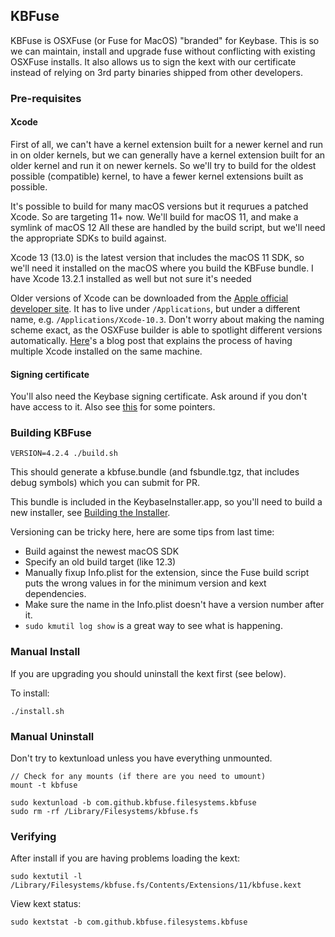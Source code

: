 ## KBFuse

KBFuse is OSXFuse (or Fuse for MacOS) "branded" for Keybase. This is so we can maintain, install and upgrade fuse without
conflicting with existing OSXFuse installs. It also allows us to sign the kext with our certificate instead
of relying on 3rd party binaries shipped from other developers.

### Pre-requisites

#### Xcode

First of all, we can't have a kernel extension built for a newer kernel and
run in on older kernels, but we can generally have a kernel extension built for
an older kernel and run it on newer kernels. So we'll try to build for the
oldest possible (compatible) kernel, to have a fewer kernel extensions built as
possible.

It's possible to build for many macOS versions but it requrues a patched Xcode.
So are targeting 11+ now. We'll build for macOS 11, and make a symlink of
macOS 12 All these are handled by the build script, but we'll need the
appropriate SDKs to build against.

Xcode 13 (13.0) is the latest version that includes the macOS 11 SDK, so we'll
need it installed on the macOS where you build the KBFuse bundle. I have Xcode
13.2.1 installed as well but not sure it's needed

Older versions of Xcode can be downloaded from the [Apple official developer
site](https://developer.apple.com/download/more/). It has to live under
`/Applications`, but under a different name, e.g. `/Applications/Xcode-10.3`.
Don't worry about making the naming scheme exact, as the OSXFuse builder is
able to spotlight different versions automatically.
[Here](https://medium.com/@hacknicity/working-with-multiple-versions-of-xcode-e331c01aa6bc)'s
a blog post that explains the process of having multiple Xcode installed on the
same machine.

#### Signing certificate

You'll also need the Keybase signing certificate. Ask around if you don't have
access to it. Also see
[this](https://github.com/keybase/client/tree/master/osx/Scripts#build-the-installer)
for some pointers.

### Building KBFuse

    VERSION=4.2.4 ./build.sh

This should generate a kbfuse.bundle (and fsbundle.tgz, that includes debug symbols)
which you can submit for PR.

This bundle is included in the KeybaseInstaller.app, so you'll need to build a new
installer, see [Building the Installer](/osx/Scripts/README.md).

Versioning can be tricky here, here are some tips from last time:

- Build against the newest macOS SDK
- Specify an old build target (like 12.3)
- Manually fixup Info.plist for the extension, since the Fuse build script puts the wrong values in for the minimum version and kext dependencies.
- Make sure the name in the Info.plist doesn't have a version number after it.
- `sudo kmutil log show` is a great way to see what is happening.

### Manual Install

If you are upgrading you should uninstall the kext first (see below).

To install:

    ./install.sh

### Manual Uninstall

Don't try to kextunload unless you have everything unmounted.

    // Check for any mounts (if there are you need to umount)
    mount -t kbfuse

    sudo kextunload -b com.github.kbfuse.filesystems.kbfuse
    sudo rm -rf /Library/Filesystems/kbfuse.fs

### Verifying

After install if you are having problems loading the kext:

    sudo kextutil -l /Library/Filesystems/kbfuse.fs/Contents/Extensions/11/kbfuse.kext

View kext status:

    sudo kextstat -b com.github.kbfuse.filesystems.kbfuse
